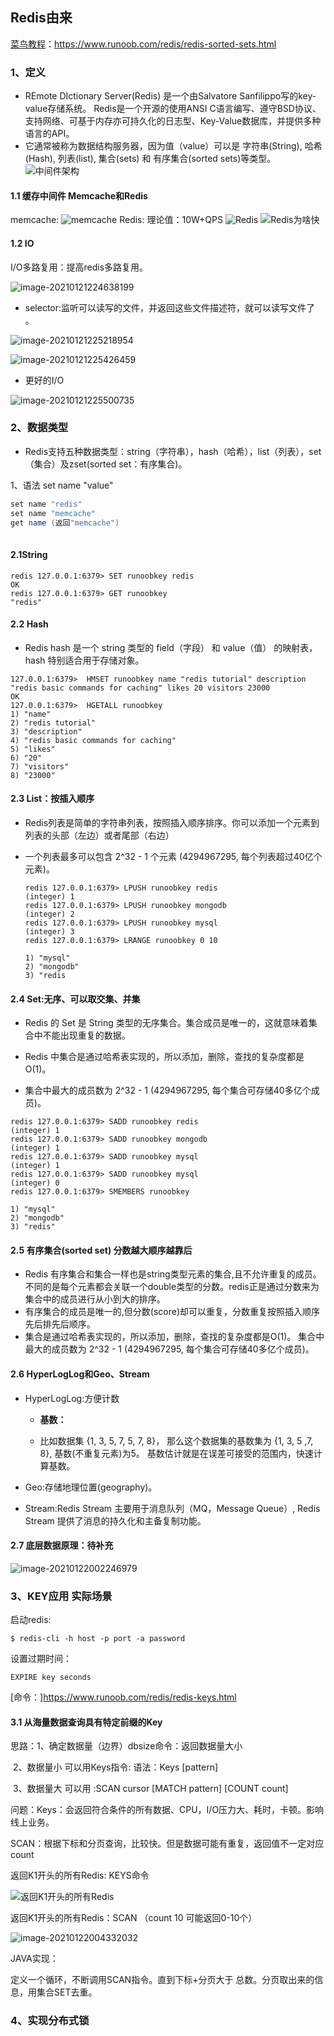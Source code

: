 ## Redis由来
[菜鸟教程](https://www.runoob.com/redis/redis-sorted-sets.html)：https://www.runoob.com/redis/redis-sorted-sets.html

### 1、定义

 - REmote DIctionary Server(Redis) 是一个由Salvatore
   Sanfilippo写的key-value存储系统。 Redis是一个开源的使用ANSI
   C语言编写、遵守BSD协议、支持网络、可基于内存亦可持久化的日志型、Key-Value数据库，并提供多种语言的API。
 - 它通常被称为数据结构服务器，因为值（value）可以是 字符串(String), 哈希(Hash), 列表(list), 集合(sets)  和 有序集合(sorted sets)等类型。
    ![中间件架构](https://img-blog.csdnimg.cn/20210121221549607.png?x-oss-process=image/watermark,type_ZmFuZ3poZW5naGVpdGk,shadow_10,text_aHR0cHM6Ly9ibG9nLmNzZG4ubmV0L3hpZWxvbmcwNTA5,size_16,color_FFFFFF,t_70)

####  1.1 缓存中间件 Memcache和Redis

   memcache:
  ![memcache](https://img-blog.csdnimg.cn/20210121224102831.png?x-oss-process=image/watermark,type_ZmFuZ3poZW5naGVpdGk,shadow_10,text_aHR0cHM6Ly9ibG9nLmNzZG4ubmV0L3hpZWxvbmcwNTA5,size_16,color_FFFFFF,t_70)
  Redis:
  理论值：10W+QPS
  ![Redis](https://img-blog.csdnimg.cn/20210121224438647.png?x-oss-process=image/watermark,type_ZmFuZ3poZW5naGVpdGk,shadow_10,text_aHR0cHM6Ly9ibG9nLmNzZG4ubmV0L3hpZWxvbmcwNTA5,size_16,color_FFFFFF,t_70)
  ![Redis为啥快](https://img-blog.csdnimg.cn/20210121224824546.png?x-oss-process=image/watermark,type_ZmFuZ3poZW5naGVpdGk,shadow_10,text_aHR0cHM6Ly9ibG9nLmNzZG4ubmV0L3hpZWxvbmcwNTA5,size_16,color_FFFFFF,t_70)

#### 1.2 IO

I/O多路复用：提高redis多路复用。

![image-20210121224638199](C:\Users\X-Dragon\AppData\Roaming\Typora\typora-user-images\image-20210121224638199.png)

- selector:监听可以读写的文件，并返回这些文件描述符，就可以读写文件了 。

![image-20210121225218954](C:\Users\X-Dragon\AppData\Roaming\Typora\typora-user-images\image-20210121225218954.png)

![image-20210121225426459](C:\Users\X-Dragon\AppData\Roaming\Typora\typora-user-images\image-20210121225426459.png)

- 更好的I/O

![image-20210121225500735](C:\Users\X-Dragon\AppData\Roaming\Typora\typora-user-images\image-20210121225500735.png)

### 2、数据类型

- Redis支持五种数据类型：string（字符串），hash（哈希），list（列表），set（集合）及zset(sorted set：有序集合)。

 1、语法 set name "value"

```java
set name "redis"
set name "memcache"
get name (返回"memcache")  
    
```

#### 2.1String

```
redis 127.0.0.1:6379> SET runoobkey redis
OK
redis 127.0.0.1:6379> GET runoobkey
"redis"
```

#### 2.2 Hash

- Redis hash 是一个 string 类型的 field（字段） 和 value（值） 的映射表，hash 特别适合用于存储对象。

```
127.0.0.1:6379>  HMSET runoobkey name "redis tutorial" description "redis basic commands for caching" likes 20 visitors 23000
OK
127.0.0.1:6379>  HGETALL runoobkey
1) "name"
2) "redis tutorial"
3) "description"
4) "redis basic commands for caching"
5) "likes"
6) "20"
7) "visitors"
8) "23000"
```

#### 2.3 List：按插入顺序

- Redis列表是简单的字符串列表，按照插入顺序排序。你可以添加一个元素到列表的头部（左边）或者尾部（右边）

- 一个列表最多可以包含 2^32 - 1 个元素 (4294967295, 每个列表超过40亿个元素)。

  ```
  redis 127.0.0.1:6379> LPUSH runoobkey redis
  (integer) 1
  redis 127.0.0.1:6379> LPUSH runoobkey mongodb
  (integer) 2
  redis 127.0.0.1:6379> LPUSH runoobkey mysql
  (integer) 3
  redis 127.0.0.1:6379> LRANGE runoobkey 0 10
  
  1) "mysql"
  2) "mongodb"
  3) "redis
  ```

#### 2.4 Set:无序、可以取交集、并集

- Redis 的 Set 是 String 类型的无序集合。集合成员是唯一的，这就意味着集合中不能出现重复的数据。

- Redis 中集合是通过哈希表实现的，所以添加，删除，查找的复杂度都是 O(1)。

- 集合中最大的成员数为 2^32 - 1 (4294967295, 每个集合可存储40多亿个成员)。

```
redis 127.0.0.1:6379> SADD runoobkey redis
(integer) 1
redis 127.0.0.1:6379> SADD runoobkey mongodb
(integer) 1
redis 127.0.0.1:6379> SADD runoobkey mysql
(integer) 1
redis 127.0.0.1:6379> SADD runoobkey mysql
(integer) 0
redis 127.0.0.1:6379> SMEMBERS runoobkey

1) "mysql"
2) "mongodb"
3) "redis"
```

#### 2.5 有序集合(sorted set) 分数越大顺序越靠后

 - Redis 有序集合和集合一样也是string类型元素的集合,且不允许重复的成员。
不同的是每个元素都会关联一个double类型的分数。redis正是通过分数来为集合中的成员进行从小到大的排序。
 - 有序集合的成员是唯一的,但分数(score)却可以重复，分数重复按照插入顺序先后排先后顺序。
 - 集合是通过哈希表实现的，所以添加，删除，查找的复杂度都是O(1)。 集合中最大的成员数为 2^32 - 1 (4294967295, 每个集合可存储40多亿个成员)。

#### 2.6 HyperLogLog和Geo、Stream

- HyperLogLog:方便计数
    - **基数：**

    - 比如数据集 {1, 3, 5, 7, 5, 7, 8}， 那么这个数据集的基数集为 {1, 3, 5 ,7, 8}, 基数(不重复元素)为5。 基数估计就是在误差可接受的范围内，快速计算基数。

- Geo:存储地理位置(geography)。

- Stream:Redis Stream 主要用于消息队列（MQ，Message Queue）, Redis Stream 提供了消息的持久化和主备复制功能。

#### 2.7 底层数据原理：待补充

![image-20210122002246979](C:\Users\X-Dragon\AppData\Roaming\Typora\typora-user-images\image-20210122002246979.png)

### 3、KEY应用 实际场景

启动redis:

```
$ redis-cli -h host -p port -a password
```

设置过期时间：

```
EXPIRE key seconds
```

[命令：]https://www.runoob.com/redis/redis-keys.html

#### 3.1 从海量数据查询具有特定前缀的Key

思路：1、确定数据量（边界）dbsize命令：返回数据量大小

​		   2、数据量小 可以用Keys指令: 语法：Keys [pattern]

​		   3、数据量大 可以用 :SCAN cursor [MATCH pattern\] [COUNT count]

 问题：Keys：会返回符合条件的所有数据、CPU，I/O压力大、耗时，卡顿。影响线上业务。

​			SCAN：根据下标和分页查询，比较快。但是数据可能有重复，返回值不一定对应count

返回K1开头的所有Redis: KEYS命令

![返回K1开头的所有Redis](C:\Users\X-Dragon\AppData\Roaming\Typora\typora-user-images\image-20210122003507459.png)

返回K1开头的所有Redis：SCAN （count 10 可能返回0-10个）

![image-20210122004332032](C:\Users\X-Dragon\AppData\Roaming\Typora\typora-user-images\image-20210122004332032.png)

JAVA实现：

 定义一个循环，不断调用SCAN指令。直到下标+分页大于 总数。分页取出来的信息，用集合SET去重。

### 4、实现分布式锁

